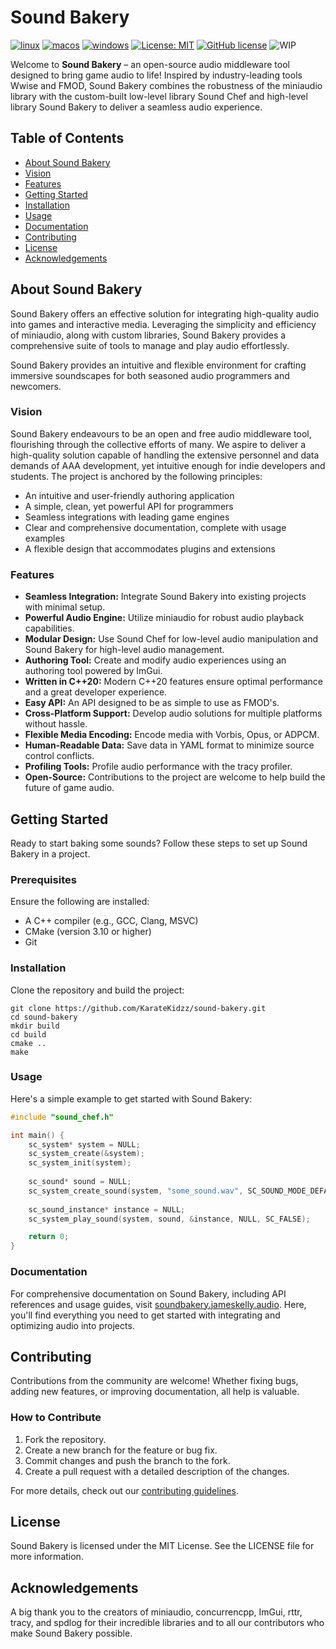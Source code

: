 # Sound Bakery

[![linux](https://github.com/KarateKidzz/sound-bakery/actions/workflows/linux.yaml/badge.svg?branch=dev)](https://github.com/KarateKidzz/sound-bakery/actions/workflows/linux.yaml)
[![macos](https://github.com/KarateKidzz/sound-bakery/actions/workflows/macos.yaml/badge.svg?branch=dev)](https://github.com/KarateKidzz/sound-bakery/actions/workflows/macos.yaml)
[![windows](https://github.com/KarateKidzz/sound-bakery/actions/workflows/windows.yaml/badge.svg?branch=dev)](https://github.com/KarateKidzz/sound-bakery/actions/workflows/windows.yaml)
[![License: MIT](https://img.shields.io/badge/License-MIT-blue.svg)](https://opensource.org/licenses/MIT)
[![GitHub license](https://img.shields.io/badge/C%2B%2B-20-blue)](https://en.cppreference.com/w/cpp/compiler_support#cpp20)
![WIP](https://img.shields.io/badge/Status-WIP-yellow)

Welcome to **Sound Bakery** – an open-source audio middleware tool designed to bring game audio to life! Inspired by industry-leading tools Wwise and FMOD, Sound Bakery combines the robustness of the miniaudio library with the custom-built low-level library Sound Chef and high-level library Sound Bakery to deliver a seamless audio experience.

## Table of Contents
- [About Sound Bakery](#about-sound-bakery)
- [Vision](#vision)
- [Features](#features)
- [Getting Started](#getting-started)
- [Installation](#installation)
- [Usage](#usage)
- [Documentation](#documentation)
- [Contributing](#contributing)
- [License](#license)
- [Acknowledgements](#acknowledgements)

## About Sound Bakery
Sound Bakery offers an effective solution for integrating high-quality audio into games and interactive media. Leveraging the simplicity and efficiency of miniaudio, along with custom libraries, Sound Bakery provides a comprehensive suite of tools to manage and play audio effortlessly.

Sound Bakery provides an intuitive and flexible environment for crafting immersive soundscapes for both seasoned audio programmers and newcomers.

### Vision

Sound Bakery endeavours to be an open and free audio middleware tool, flourishing through the collective efforts of many. We aspire to deliver a high-quality solution capable of handling the extensive personnel and data demands of AAA development, yet intuitive enough for indie developers and students. The project is anchored by the following principles:

- An intuitive and user-friendly authoring application
- A simple, clean, yet powerful API for programmers
- Seamless integrations with leading game engines
- Clear and comprehensive documentation, complete with usage examples
- A flexible design that accommodates plugins and extensions

### Features
- **Seamless Integration:** Integrate Sound Bakery into existing projects with minimal setup.
- **Powerful Audio Engine:** Utilize miniaudio for robust audio playback capabilities.
- **Modular Design:** Use Sound Chef for low-level audio manipulation and Sound Bakery for high-level audio management.
- **Authoring Tool:** Create and modify audio experiences using an authoring tool powered by ImGui.
- **Written in C++20:** Modern C++20 features ensure optimal performance and a great developer experience.
- **Easy API:** An API designed to be as simple to use as FMOD's.
- **Cross-Platform Support:** Develop audio solutions for multiple platforms without hassle.
- **Flexible Media Encoding:** Encode media with Vorbis, Opus, or ADPCM.
- **Human-Readable Data:** Save data in YAML format to minimize source control conflicts.
- **Profiling Tools:** Profile audio performance with the tracy profiler.
- **Open-Source:** Contributions to the project are welcome to help build the future of game audio.

## Getting Started
Ready to start baking some sounds? Follow these steps to set up Sound Bakery in a project.

### Prerequisites
Ensure the following are installed:

- A C++ compiler (e.g., GCC, Clang, MSVC)
- CMake (version 3.10 or higher)
- Git

### Installation
Clone the repository and build the project:

```
git clone https://github.com/KarateKidzz/sound-bakery.git
cd sound-bakery
mkdir build
cd build
cmake ..
make
```

### Usage
Here's a simple example to get started with Sound Bakery:

```cpp
#include "sound_chef.h"

int main() {
    sc_system* system = NULL;
    sc_system_create(&system);
    sc_system_init(system);
 
    sc_sound* sound = NULL;
    sc_system_create_sound(system, "some_sound.wav", SC_SOUND_MODE_DEFAULT, &sound);
 
    sc_sound_instance* instance = NULL;
    sc_system_play_sound(system, sound, &instance, NULL, SC_FALSE);

    return 0;
}
```

### Documentation

For comprehensive documentation on Sound Bakery, including API references and usage guides, visit [soundbakery.jameskelly.audio](https://soundbakery.jameskelly.audio). Here, you'll find everything you need to get started with integrating and optimizing audio into projects.

## Contributing
Contributions from the community are welcome! Whether fixing bugs, adding new features, or improving documentation, all help is valuable.

### How to Contribute
1. Fork the repository.
2. Create a new branch for the feature or bug fix.
3. Commit changes and push the branch to the fork.
4. Create a pull request with a detailed description of the changes.

For more details, check out our [contributing guidelines](CONTRIBUTING.MD).

## License
Sound Bakery is licensed under the MIT License. See the LICENSE file for more information.

## Acknowledgements
A big thank you to the creators of miniaudio, concurrencpp, ImGui, rttr, tracy, and spdlog for their incredible libraries and to all our contributors who make Sound Bakery possible.
